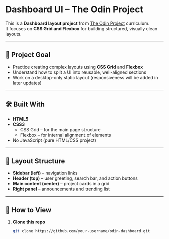 # Dashboard UI – The Odin Project

This is a **Dashboard layout project** from [The Odin Project](https://www.theodinproject.com/) curriculum.  
It focuses on **CSS Grid and Flexbox** for building structured, visually clean layouts.

---

## 🎯 Project Goal

- Practice creating complex layouts using **CSS Grid** and **Flexbox**
- Understand how to split a UI into reusable, well-aligned sections
- Work on a desktop-only static layout (responsiveness will be added in later updates)

---

## 🛠️ Built With

- **HTML5**
- **CSS3**
  - CSS Grid – for the main page structure
  - Flexbox – for internal alignment of elements
- No JavaScript (pure HTML/CSS project)

---

## 📂 Layout Structure

- **Sidebar (left)** – navigation links  
- **Header (top)** – user greeting, search bar, and action buttons  
- **Main content (center)** – project cards in a grid  
- **Right panel** – announcements and trending list

---

## 🚀 How to View

1. **Clone this repo**
   ```bash
   git clone https://github.com/your-username/odin-dashboard.git
